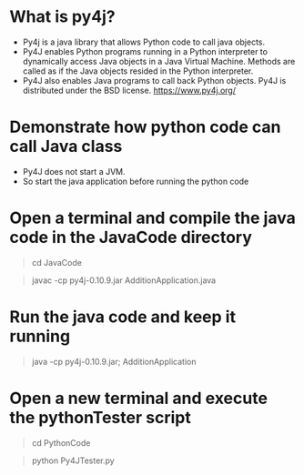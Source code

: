 # What is py4j?

+ Py4j is a java library that allows Python code to call java objects.
+ Py4J enables Python programs running in a Python interpreter to dynamically access Java objects in a Java Virtual Machine. Methods are called as if the Java objects resided in the Python interpreter. 
+ Py4J also enables Java programs to call back Python objects. Py4J is distributed under the BSD license. https://www.py4j.org/

# Demonstrate how python code can call Java class

+ Py4J does not start a JVM. 
+ So start the java application before running the python code

# Open a terminal and compile the java code in the JavaCode directory 
>cd JavaCode

>javac -cp py4j-0.10.9.jar AdditionApplication.java

# Run the java code and keep it running
>java -cp py4j-0.10.9.jar; AdditionApplication 

# Open a new terminal and execute the pythonTester script
>cd PythonCode

>python Py4JTester.py 
